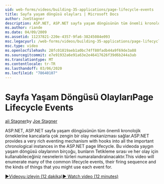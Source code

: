 ```yaml
---
uid: web-forms/videos/building-35-applications/page-lifecycle-events
title: Sayfa yaşam döngüsü olayları | Microsoft Docs
author: JoeStagner
description: ASP.NET, ASP.NET sayfa yaşam döngüsünün tüm önemli kronolojik örneklerine kancalarla çok zengin bir olay mekanizması sağlar. Bu video, Enum...
ms.author: riande
ms.date: 04/09/2009
ms.assetid: 11237821-220e-4357-9fa6-38245084e093
msc.legacyurl: /web-forms/videos/building-35-applications/page-lifecycle-events
msc.type: video
ms.openlocfilehash: 28fc01819aeb1a0bc74ff80fadb44a9f69de3a88
ms.sourcegitcommit: e7e91932a6e91a63e2e46417626f39d6b244a3ab
ms.translationtype: MT
ms.contentlocale: tr-TR
ms.lasthandoff: 03/06/2020
ms.locfileid: "78640107"
---
```

# <a name="page-lifecycle-events"></a><span data-ttu-id="ac4ff-104">Sayfa Yaşam Döngüsü Olayları</span><span class="sxs-lookup"><span data-stu-id="ac4ff-104">Page Lifecycle Events</span></span>

<span data-ttu-id="ac4ff-105">[ali Stagner](https://github.com/JoeStagner)</span><span class="sxs-lookup"><span data-stu-id="ac4ff-105">by [Joe Stagner](https://github.com/JoeStagner)</span></span>

<span data-ttu-id="ac4ff-106">ASP.NET, ASP.NET sayfa yaşam döngüsünün tüm önemli kronolojik örneklerine kancalarla çok zengin bir olay mekanizması sağlar.</span><span class="sxs-lookup"><span data-stu-id="ac4ff-106">ASP.NET provides a very rich eventing mechanism with hooks into all the important chronological instances in the ASP.NET page lifecycle.</span></span> <span data-ttu-id="ac4ff-107">Bu videoda yaygın yaşam döngüsü olaylarının birçoğu, bunların Tetikleme sırası ve her olay için kullanabileceğiniz nesnelerin türleri numaralandıralınacaktır.</span><span class="sxs-lookup"><span data-stu-id="ac4ff-107">This video will enumerate many of the common lifecycle events, their firing sequence and the kinds of things that you might use each event for.</span></span>

[<span data-ttu-id="ac4ff-108">&#9654;Videoyu izleyin (12 dakika)</span><span class="sxs-lookup"><span data-stu-id="ac4ff-108">&#9654; Watch video (12 minutes)</span></span>](https://channel9.msdn.com/Blogs/ASP-NET-Site-Videos/page-lifecycle-events)
